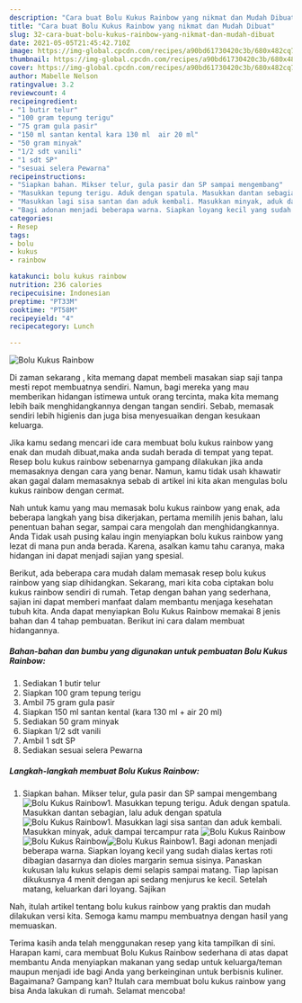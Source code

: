 ```yaml
---
description: "Cara buat Bolu Kukus Rainbow yang nikmat dan Mudah Dibuat"
title: "Cara buat Bolu Kukus Rainbow yang nikmat dan Mudah Dibuat"
slug: 32-cara-buat-bolu-kukus-rainbow-yang-nikmat-dan-mudah-dibuat
date: 2021-05-05T21:45:42.710Z
image: https://img-global.cpcdn.com/recipes/a90bd61730420c3b/680x482cq70/bolu-kukus-rainbow-foto-resep-utama.jpg
thumbnail: https://img-global.cpcdn.com/recipes/a90bd61730420c3b/680x482cq70/bolu-kukus-rainbow-foto-resep-utama.jpg
cover: https://img-global.cpcdn.com/recipes/a90bd61730420c3b/680x482cq70/bolu-kukus-rainbow-foto-resep-utama.jpg
author: Mabelle Nelson
ratingvalue: 3.2
reviewcount: 4
recipeingredient:
- "1 butir telur"
- "100 gram tepung terigu"
- "75 gram gula pasir"
- "150 ml santan kental kara 130 ml  air 20 ml"
- "50 gram minyak"
- "1/2 sdt vanili"
- "1 sdt SP"
- "sesuai selera Pewarna"
recipeinstructions:
- "Siapkan bahan. Mikser telur, gula pasir dan SP sampai mengembang"
- "Masukkan tepung terigu. Aduk dengan spatula. Masukkan dantan sebagian, lalu aduk dengan spatula"
- "Masukkan lagi sisa santan dan aduk kembali. Masukkan minyak, aduk dampai tercampur rata"
- "Bagi adonan menjadi beberapa warna. Siapkan loyang kecil yang sudah dialas kertas roti dibagian dasarnya dan dioles margarin semua sisinya. Panaskan kukusan lalu kukus selapis demi selapis sampai matang. Tiap lapisan dikukusnya 4 menit dengan api sedang menjurus ke kecil. Setelah matang, keluarkan dari loyang. Sajikan"
categories:
- Resep
tags:
- bolu
- kukus
- rainbow

katakunci: bolu kukus rainbow 
nutrition: 236 calories
recipecuisine: Indonesian
preptime: "PT33M"
cooktime: "PT58M"
recipeyield: "4"
recipecategory: Lunch

---
```



![Bolu Kukus Rainbow](https://img-global.cpcdn.com/recipes/a90bd61730420c3b/680x482cq70/bolu-kukus-rainbow-foto-resep-utama.jpg)

Di zaman  sekarang , kita memang dapat membeli masakan siap saji tanpa mesti repot membuatnya sendiri. Namun, bagi mereka yang mau memberikan hidangan istimewa untuk orang tercinta, maka kita memang lebih baik menghidangkannya dengan tangan sendiri. Sebab, memasak sendiri lebih higienis dan juga bisa menyesuaikan dengan kesukaan keluarga.

Jika kamu sedang mencari ide cara membuat bolu kukus rainbow yang enak dan mudah dibuat,maka anda sudah berada di tempat yang tepat. Resep bolu kukus rainbow  sebenarnya gampang dilakukan jika anda memasaknya dengan cara yang benar. Namun, kamu tidak usah khawatir akan gagal dalam memasaknya 
sebab di artikel ini kita akan mengulas bolu kukus rainbow dengan cermat.  



Nah untuk kamu yang mau memasak bolu kukus rainbow yang enak, ada beberapa langkah yang bisa dikerjakan, pertama memilih jenis bahan, lalu penentuan bahan segar, sampai cara mengolah dan menghidangkannya. Anda Tidak usah pusing kalau ingin menyiapkan bolu kukus rainbow yang lezat di mana pun anda berada. Karena, asalkan kamu  tahu caranya, maka hidangan ini dapat menjadi sajian yang spesial.

Berikut, ada beberapa cara mudah dalam memasak resep bolu kukus rainbow yang siap dihidangkan. Sekarang, mari kita coba ciptakan bolu kukus rainbow sendiri di rumah. Tetap dengan bahan yang sederhana, sajian ini dapat memberi manfaat dalam membantu menjaga kesehatan tubuh kita. Anda dapat menyiapkan Bolu Kukus Rainbow memakai 8 jenis bahan dan 4 tahap pembuatan. Berikut ini cara dalam membuat hidangannya.

<!--inarticleads1-->

##### Bahan-bahan dan bumbu yang digunakan untuk pembuatan Bolu Kukus Rainbow:

1. Sediakan 1 butir telur
1. Siapkan 100 gram tepung terigu
1. Ambil 75 gram gula pasir
1. Siapkan 150 ml santan kental (kara 130 ml + air 20 ml)
1. Sediakan 50 gram minyak
1. Siapkan 1/2 sdt vanili
1. Ambil 1 sdt SP
1. Sediakan sesuai selera Pewarna




<!--inarticleads2-->

##### Langkah-langkah membuat Bolu Kukus Rainbow:

1. Siapkan bahan. Mikser telur, gula pasir dan SP sampai mengembang
<img src="https://img-global.cpcdn.com/steps/cc701bd6ec7b6825/160x128cq70/bolu-kukus-rainbow-langkah-memasak-1-foto.jpg" alt="Bolu Kukus Rainbow">1. Masukkan tepung terigu. Aduk dengan spatula. Masukkan dantan sebagian, lalu aduk dengan spatula
<img src="//assets-global.cpcdn.com/assets/icons/button_play-2c75c40dde080a61004c1f40b05d8f140eaff45d7e9e6481dc71c63d2e7c4909.png" alt="Bolu Kukus Rainbow">1. Masukkan lagi sisa santan dan aduk kembali. Masukkan minyak, aduk dampai tercampur rata
<img src="//assets-global.cpcdn.com/assets/icons/button_play-2c75c40dde080a61004c1f40b05d8f140eaff45d7e9e6481dc71c63d2e7c4909.png" alt="Bolu Kukus Rainbow"><img src="//assets-global.cpcdn.com/assets/icons/button_play-2c75c40dde080a61004c1f40b05d8f140eaff45d7e9e6481dc71c63d2e7c4909.png" alt="Bolu Kukus Rainbow"><img src="//assets-global.cpcdn.com/assets/icons/button_play-2c75c40dde080a61004c1f40b05d8f140eaff45d7e9e6481dc71c63d2e7c4909.png" alt="Bolu Kukus Rainbow">1. Bagi adonan menjadi beberapa warna. Siapkan loyang kecil yang sudah dialas kertas roti dibagian dasarnya dan dioles margarin semua sisinya. Panaskan kukusan lalu kukus selapis demi selapis sampai matang. Tiap lapisan dikukusnya 4 menit dengan api sedang menjurus ke kecil. Setelah matang, keluarkan dari loyang. Sajikan




Nah, itulah artikel tentang  bolu kukus rainbow  yang praktis dan mudah dilakukan versi kita. Semoga kamu mampu membuatnya dengan hasil yang memuaskan. 

Terima kasih anda telah menggunakan resep yang kita tampilkan di sini. Harapan kami, cara membuat  Bolu Kukus Rainbow sederhana di atas dapat membantu Anda menyiapkan makanan yang sedap untuk keluarga/teman maupun menjadi ide bagi Anda yang berkeinginan untuk berbisnis kuliner. Bagaimana? Gampang kan? Itulah cara membuat bolu kukus rainbow yang bisa Anda lakukan di rumah. Selamat mencoba!

